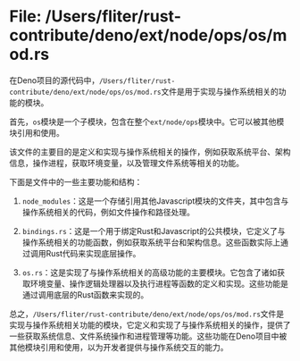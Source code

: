 # File: /Users/fliter/rust-contribute/deno/ext/node/ops/os/mod.rs

在Deno项目的源代码中，`/Users/fliter/rust-contribute/deno/ext/node/ops/os/mod.rs`文件是用于实现与操作系统相关的功能的模块。

首先，`os`模块是一个子模块，包含在整个`ext/node/ops`模块中。它可以被其他模块引用和使用。

该文件的主要目的是定义和实现与操作系统相关的操作，例如获取系统平台、架构信息，操作进程，获取环境变量，以及管理文件系统等相关的功能。

下面是文件中的一些主要功能和结构：

1. `node_modules`：这是一个存储引用其他Javascript模块的文件夹，其中包含与操作系统相关的代码，例如文件操作和路径处理。

2. `bindings.rs`：这是一个用于绑定Rust和Javascript的公共模块，它定义了与操作系统相关的功能函数，例如获取系统平台和架构信息。这些函数实际上通过调用Rust代码来实现底层操作。

3. `os.rs`：这是实现了与操作系统相关的高级功能的主要模块。它包含了诸如获取环境变量、操作逻辑处理器以及执行进程等函数的定义和实现。这些功能是通过调用底层的Rust函数来实现的。

总之，`/Users/fliter/rust-contribute/deno/ext/node/ops/os/mod.rs`文件是实现与操作系统相关功能的模块，它定义和实现了与操作系统相关的操作，提供了一些获取系统信息、文件系统操作和进程管理等功能。这些功能在Deno项目中被其他模块引用和使用，以为开发者提供与操作系统交互的能力。

